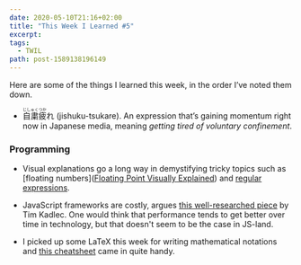 ```yaml
---
date: 2020-05-10T21:16+02:00
title: "This Week I Learned #5"
excerpt:
tags:
  - TWIL
path: post-1589138196149
---
```


Here are some of the things I learned this week, in the order I’ve noted them down.

* <ruby>自粛<rt>じしゅく</rt>疲<rt>つか</rt>れ</ruby> (jishuku-tsukare). An expression that’s gaining momentum right now in Japanese media, meaning _getting tired of voluntary confinement_.

### Programming

* Visual explanations go a long way in demystifying tricky topics such as [floating numbers]([Floating Point Visually Explained](https://fabiensanglard.net/floating_point_visually_explained/index.html)) and [regular expressions](https://refrf.shreyasminocha.me).

* JavaScript frameworks are costly, argues [this well-researched piece](https://timkadlec.com/remembers/2020-04-21-the-cost-of-javascript-frameworks/) by Tim Kadlec. One would think that performance tends to get better over time in technology, but that doesn't seem to be the case in JS-land.

* I picked up some LaTeX this week for writing mathematical notations and [this cheatsheet](https://davidhamann.de/2017/06/12/latex-cheat-sheet/) came in quite handy.
